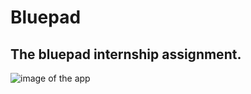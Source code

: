# Bluepad
## The bluepad internship assignment.
![image of the app](https://github.com/samriddhiambashta/bluepad-assignment/blob/main/bluepad-img1.jpeg?raw=true)


